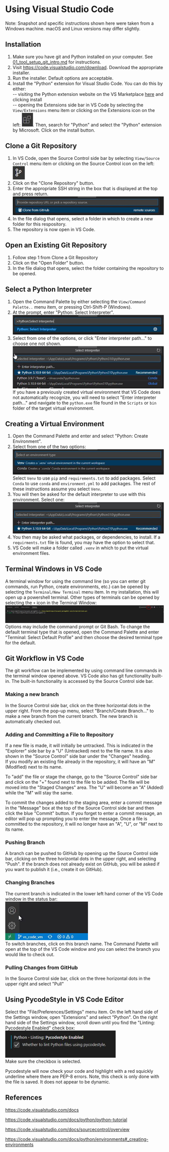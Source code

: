 # Using Visual Studio Code

Note: Snapshot and specific instructions shown here were taken from a Windows
machine.  macOS and Linux versions may differ slightly.

## Installation
1. Make sure you have git and Python installed on your computer.  See
[01_tool_setup_git_intro.md](../Assignments/01_tool_setup_git_intro.md)
for instructions.
2. Visit <https://code.visualstudio.com/download>.  Download the appropriate
installer.
3. Run the installer.  Default options are acceptable.
4. Install the "Python" extension for Visual Studio Code.  You can do this by
either:  
    -- visiting the Python extension website on the VS Marketplace 
       [here](https://marketplace.visualstudio.com/items?itemName=ms-python.python)
       and clicking install  
    -- opening the Extensions side bar in VS Code by selecting the 
       `View/Extensions` menu item or clicking on the Extensions icon on the 
       left:
       ![Extensions Icon](images/Extensions_Icon_VS_Code.JPG).  Then, search
       for "Python" and select the "Python" extension by Microsoft.  Click on
       the install button.

## Clone a Git Repository
1. In VS Code, open the Source Control side bar by selecting 
   `View/Source Control` menu item or clicking on the Source Control icon on
   the left: ![Source_Control_Icon](images/source_control_icon_vs_code.JPG)
2. Click on the "Clone Repository" button.
3. Enter the appropriate SSH string in the box that is displayed at the top and
   press return.  
   ![GitClone](images/clone_github_repo_input_box.JPG)
4. In the file dialog that opens, select a folder in which to create a new
   folder for this respository.
5. The repository is now open in VS Code.  

## Open an Existing Git Repository
1. Follow step 1 from Clone a Git Repository
2. Click on the "Open Folder" button.
3. In the file dialog that opens, select the folder containing the repository
   to be opened.  

## Select a Python Interpreter
1. Open the Command Palette by either selecting the `View/Command Palette..`
   menu item, or pressing Ctrl-Shift-P (Windows).  
2. At the prompt, enter "Python: Select Interpreter".  
   ![Select Interpreter](images/python_select_interpreter_vs_code.JPG)
3. Select from one of the options, or click "Enter interpreter path..." to 
   choose one not shown.  
   ![Interpreter List](images/select_interpreter_vs_code.JPG)  
   If you have a previously created virtual environment that VS Code does not
   automatically recognize, you will need to select "Enter interpreter path..."
   and navigate to the `python.exe` file found in the `Scripts` or `bin` folder
   of the target virtual environment.

## Creating a Virtual Environment
1. Open the Command Palette and enter and select "Python: Create Environment".
2. Select from one of the two options:  
   ![Environment choice](images/environment_choice_vs_code.JPG)
   Select `Venv` to use `pip` and `requirements.txt` to add packages.  Select
   `Conda` to use `conda` and `environment.yml` to add packages.  The rest of
   these instructions assume you select `Venv`.
3. You will then be asked for the default interpreter to use with this 
   environment.  Select one:  
   ![Select base interpreter](images/select_base_interpreter_vs_code.JPG)
4. You then may be asked what packages, or dependencies, to install.  If a
   `requirments.txt` file is found, you may have the option to select that.
5. VS Code will make a folder called `.venv` in which to put the virtual
   environment files.  

## Terminal Windows in VS Code
A terminal window for using the command line (so you can enter git commands,
run Python, create environments, etc.) can be opened by selecting the
`Terminal/New Terminal` menu item.  In my installation, this will open up a
powershell terminal.  Other types of terminals can be opened by selecting the
`+` icon in the Terminal Window:  
![Terminal Type](images/select_terminal_type_vs_code.JPG)
Options may include the command prompt or Git Bash.  To change the default
terminal type that is opened, open the Command Palette and enter "Terminal:
Select Default Profile" and then choose the desired terminal type for the
default.


## Git Workflow in VS Code
The git workflow can be implemented by using command line commands in the 
terminal window opened above.  VS Code also has git functionality built-in.
The built-in functionality is accessed by the Source Control side bar.  

### Making a new branch
In the Source Control side bar, click on the three horizontal dots in the
upper right.  From the pop-up menu, select "Branch/Create Branch..." to make
a new branch from the current branch.  The new branch is automatically
checked out.

### Adding and Committing a File to Repository
If a new file is made, it will initially be untracked.  This is indicated in 
the "Explorer" side bar by a "U" (Untracked) next to the file name.   It is 
also shown in the "Source Control" side bar under the "Changes" heading.  
If you modify an existing file 
already in the repository, it will have an "M" (Modified) next to its name.

To "add" the file or stage the change, go
to the "Source Control" side bar and click on the "+" found next to the file
to be added.  The file will be moved into the "Staged Changes" area.  The "U"
will become an "A" (Added) while the "M" will stay the same.  

To commit the changes added to the
staging area, enter a commit message in the "Message" box at the top of the
Source Control side bar and then click the blue "Commit" button.  If you 
forget to enter a commit message, an editor will pop up prompting you to enter
the message.  Once a file is committed to the repository, it will no longer 
have an "A", "U", or "M" next to its name.

### Pushing Branch
A branch can be pushed to GitHub by opening up the Source Control side bar,
clicking on the three horizontal dots in the upper right, and selecting "Push".
If the branch does not already exist on GitHub, you will be asked if you want
to publish it (i.e., create it on GitHub).  

### Changing Branches
The current branch is indicated in the lower left hand corner of the VS Code
window in the status bar:  
![Current Branch](images/current_branch_in_status_bar.JPG)  
To switch branches, click on this branch name.  The Command Palette will open
at the top of the VS Code window and you can select the branch you would like
to check out.  

### Pulling Changes from GitHub
In the Source Control side bar, click on the three horizontal dots in the 
upper right and select "Pull"


## Using PycodeStyle in VS Code Editor
Select the "File/Preferences/Settings" menu item.  On the left hand side of the
Settings window, open "Extensions" and select "Python".  On the right hand side
of the Settings window, scroll down until you find the "Linting: Pycodestyle
Enabled" check box:  
![Pycodestyle checkbox](images/pycodestyle_settings_checkbox.JPG)  
Make sure the checkbox is selected.

Pycodestyle will now check your code and highlight with a red squickly 
underline where there are PEP-8 errors.  Note, this check is only done with 
the file is saved.  It does not appear to be dynamic.  



## References

https://code.visualstudio.com/docs

https://code.visualstudio.com/docs/python/python-tutorial

https://code.visualstudio.com/docs/sourcecontrol/overview

https://code.visualstudio.com/docs/python/environments#_creating-environments



